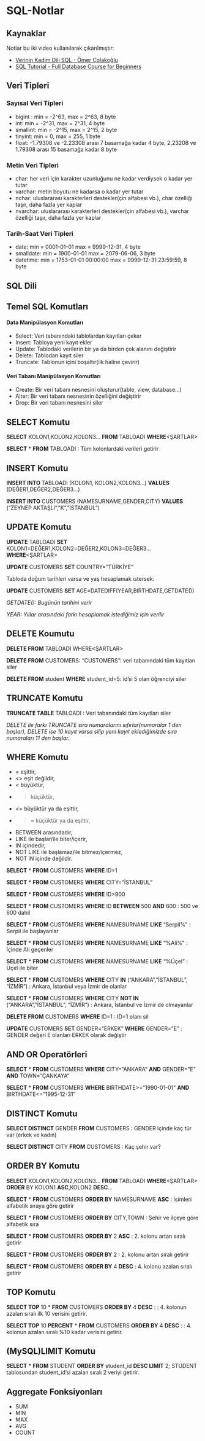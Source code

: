 # SQL-Notlar

## Kaynaklar

Notlar bu iki video kullanılarak çıkarılmıştır:
* [Verinin Kadim Dili SQL - Ömer Çolakoğlu](https://www.youtube.com/watch?v=Bcona5Fmu0E&t=2910s)
* [SQL Tutorial - Full Database Course for Beginners](https://www.youtube.com/watch?v=HXV3zeQKqGY&t=5943s)

## Veri Tipleri

### Sayısal Veri Tipleri

* bigint : min = -2^63, max = 2^63, 8 byte
* int:  min = -2^31, max = 2^31, 4 byte
* smallint: min = -2^15, max = 2^15, 2 byte
* tinyint: min = 0, max = 255, 1 byte
* float: -1.79308 ve -2.23308 arası 7 basamağa kadar 4 byte, 2.23208 ve 1.79308 arası 15 basamağa kadar 8 byte

### Metin Veri Tipleri

* char: her veri için karakter uzunluğunu ne kadar verdiysek o kadar yer tutar
* varchar: metin boyutu ne kadarsa o kadar yer tutar
* nchar: uluslararası karakterleri destekler(çin alfabesi vb.), char özelliği taşır, daha fazla yer kaplar  
* nvarchar: uluslararası karakterleri destekler(çin alfabesi vb.), varchar özelliği taşır, daha fazla yer kaplar  

### Tarih-Saat Veri Tipleri

* date: min = 0001-01-01 max = 9999-12-31, 4 byte
* smalldate: min = 1900-01-01 max = 2079-06-06, 3 byte
* datetime: min = 1753-01-01 00:00:00 max = 9999-12-31 23:59:59, 8 byte

## SQL Dili

## Temel SQL Komutları

#### Data Manipülasyon Komutları

* Select: Veri tabanındaki tablolardan kayıtları çeker
*	Insert: Tabloya yeni kayıt ekler
*	Update: Tablodaki verilerin bir ya da birden çok alanını değiştirir
* Delete: Tablodan kayıt siler
*	Truncate: Tablonun içini boşaltır(ilk haline çevirir)

#### Veri Tabanı Manipülasyon Komutları

* Create: Bir veri tabanı nesnesini oluşturur(table, view, database…)
* Alter: Bir veri tabanı nesnesinin özelliğini değiştirir
* Drop: Bir veri tabanı nesnesini siler

## SELECT Komutu

**SELECT** KOLON1,KOLON2,KOLON3… **FROM** TABLOADI **WHERE**<ŞARTLAR>

**SELECT** * **FROM** TABLOADI : Tüm kolonlardaki verileri getirir

## INSERT Komutu

**INSERT INTO** TABLOADI (KOLON1, KOLON2,KOLON3…) **VALUES** (DEĞER1,DEĞER2,DEĞER3…)

**INSERT INTO** CUSTOMERS (NAMESURNAME,GENDER,CITY) **VALUES** (“ZEYNEP AKTAŞLI”,”K”,”İSTANBUL”)

## UPDATE Komutu

**UPDATE** TABLOADI **SET** KOLON1=DEĞER1,KOLON2=DEĞER2,KOLON3=DEĞER3… **WHERE**<ŞARTLAR>

**UPDATE** CUSTOMERS **SET** COUNTRY=”TÜRKİYE”

Tabloda doğum tarihleri varsa ve yaş hesaplamak istersek:

**UPDATE** CUSTOMERS **SET** AGE=DATEDIFF(YEAR,BIRTHDATE,GETDATE())

*GETDATE(): Bugünün tarihini verir*

*YEAR: Yıllar arasındaki farkı hesaplamak istediğimiz için verilir*

## DELETE Koumutu

**DELETE FROM** TABLOADI WHERE<ŞARTLAR>

**DELETE FROM** CUSTOMERS: “CUSTOMERS”: veri tabanındaki tüm kayıtları siler

**DELETE FROM** student **WHERE** student_id=5: id’si 5 olan öğrenciyi siler

## TRUNCATE Komutu

**TRUNCATE TABLE** TABLOADI : Veri tabanındaki tüm kayıtları siler 

*DELETE ile farkı TRUNCATE sıra numaralarını sıfırlar(numaralar 1 den başlar), DELETE ise 10 kayıt varsa silip yeni kayıt eklediğimizde sıra numaraları 11 den başlar.*

## WHERE Komutu

*	= eşittir,
*	 <> eşit değildir,
*	< büyüktür,
*	> küçüktür,
*	<= büyüktür ya da eşittir,
*	>= küçüktür ya da eşittir,
*	BETWEEN arasındadır,
*	LIKE ile başlar/ile biter/içerir,
*	IN içindedir, 
*	NOT LIKE ile başlamaz/ile bitmez/içermez,
*	NOT IN içinde değildir.

**SELECT** * **FROM** CUSTOMERS **WHERE** ID=1

**SELECT** * **FROM** CUSTOMERS **WHERE** CITY=”İSTANBUL”

**SELECT** * **FROM** CUSTOMERS **WHERE** ID>900

**SELECT** * **FROM** CUSTOMERS **WHERE** ID **BETWEEN** 500 **AND** 600 : 500 ve 600 dahil

**SELECT** * **FROM** CUSTOMERS **WHERE** NAMESURNAME **LIKE** “Serpil%” : Serpil ile başlayanlar

**SELECT** * **FROM** CUSTOMERS **WHERE** NAMESURNAME **LIKE** “%Ali%” : İçinde Ali geçenler

**SELECT** * **FROM** CUSTOMERS **WHERE** NAMESURNAME **LIKE** “%Üçel” : Üçel ile biter

**SELECT** * **FROM** CUSTOMERS **WHERE** CITY **IN** (“ANKARA”,”İSTANBUL”, “İZMİR”) : Ankara, İstanbul veya İzmir de olanlar

**SELECT** * **FROM** CUSTOMERS **WHERE** CITY **NOT IN** (“ANKARA”,”İSTANBUL”, “İZMİR”) : Ankara, İstanbul ve İzmir de olmayanlar

**DELETE FROM** CUSTOMERS **WHERE** ID=1 : ID=1 olanı sil

**UPDATE** CUSTOMERS **SET** GENDER=”ERKEK” **WHERE** GENDER=”E” : GENDER değeri E olanları ERKEK olarak değiştir

## AND OR Operatörleri

**SELECT** * **FROM** CUSTOMERS **WHERE** CITY=”ANKARA” **AND** GENDER=”E” **AND** TOWN=”ÇANKAYA”

**SELECT** * **FROM** CUSTOMERS **WHERE** BIRTHDATE>=”1990-01-01” **AND** BIRTHDATE<=”1995-12-31”

## DISTINCT Komutu

**SELECT DISTINCT** GENDER **FROM** CUSTOMERS : GENDER içinde kaç tür var (erkek ve kadın)

**SELECT DISTINCT** CITY **FROM** CUSTOMERS : Kaç şehir var?

## ORDER BY Komutu

**SELECT** KOLON1,KOLON2,KOLON3… **FROM** TABLOADI **WHERE**<ŞARTLAR> **ORDER** BY KOLON1 **ASC**,KOLON2 **DESC**…

**SELECT** * **FROM** CUSTOMERS **ORDER BY** NAMESURNAME **ASC** : İsimleri alfabetik sıraya göre getirir

**SELECT** * **FROM** CUSTOMERS **ORDER BY** CITY,TOWN : Şehir ve ilçeye göre alfabetik sıra

**SELECT** * **FROM** CUSTOMERS **ORDER BY** 2 **ASC** : 2. kolonu artan sıralı getirir

**SELECT** * **FROM** CUSTOMERS **ORDER BY** 2 : 2. kolonu artan sıralı getirir

**SELECT** * **FROM** CUSTOMERS **ORDER BY** 4 **DESC** : 4. kolonu azalan sıralı getirir

## TOP Komutu

**SELECT TOP** 10 * **FROM** CUSTOMERS **ORDER BY** 4 **DESC** : : 4. kolonun azalan sıralı ilk 10 verisini getirir. 

**SELECT TOP** 10 **PERCENT** * **FROM** CUSTOMERS **ORDER BY** 4 **DESC** : : 4. kolonun azalan sıralı %10 kadar verisini getirir. 

## (MySQL)LIMIT Komutu

**SELECT** * **FROM** STUDENT **ORDER BY** student_id **DESC LIMIT** 2; STUDENT tablosundan student_id’si azalan sıralı 2 veriyi getirir.

## Aggregate Fonksiyonları

*	SUM
*	MIN
*	MAX
*	AVG
*	COUNT


